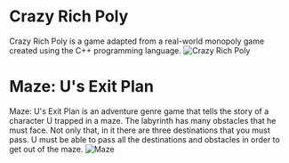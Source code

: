# Crazy Rich Poly
Crazy Rich Poly is a game adapted from a real-world monopoly game created using the C++ programming language.
![Crazy Rich Poly](https://github.com/tegarridwansyah/CPP-Games/blob/main/gif/0330(1).gif)


# Maze: U's Exit Plan
Maze: U's Exit Plan is an adventure genre game that tells the story of a character U trapped in a maze. The labyrinth has many obstacles that he must face. Not only that, in it there are three destinations that you must pass. U must be able to pass all the destinations and obstacles in order to get out of the maze.
![Maze](https://github.com/tegarridwansyah/CPP-Games/blob/main/gif/0330.gif)
